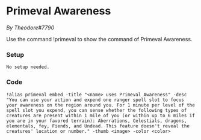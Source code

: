 # Primeval Awareness
*By Theodore#7790*

Use the command !primeval to show the command of Primeval Awareness.

### Setup
`No setup needed.`

### Code
```GN
!alias primeval embed -title "<name> uses Primeval Awareness" -desc "You can use your action and expend one ranger spell slot to focus your awareness on the region around you. For 1 minute per level of the spell slot you expend, you can sense whether the following types of creatures are present within 1 mile of you (or within up to 6 miles if you are in your favored terrain): Aberrations, Celestials, dragons, elementals, fey, Fiends, and Undead. This feature doesn't reveal the creatures' location or number." -thumb <image> -color <color>
```
